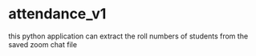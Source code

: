 # attendance_v1
this python application can extract the roll numbers of students 
from the saved zoom chat file

